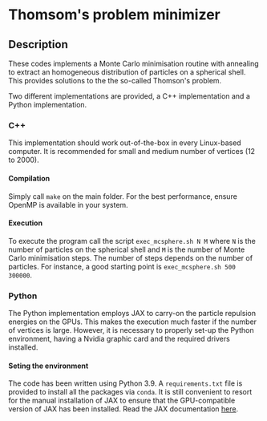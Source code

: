 # Thomsom's problem minimizer



## Description
These codes implements a Monte Carlo minimisation routine with annealing to extract an homogeneous distribution of particles on a spherical shell. This provides solutions to the the so-called Thomson's problem. 

Two different implementations are provided, a C++ implementation and a Python implementation.


### C++
This implementation should work out-of-the-box in every Linux-based computer. It is recommended for small and medium number of vertices (12 to 2000).

#### Compilation
Simply call `make` on the main folder. For the best performance, ensure OpenMP is available in your system.


#### Execution
To execute the program call the script `exec_mcsphere.sh N M` where `N` is the number of particles on the spherical shell and `M` is the number of Monte Carlo minimisation steps. The number of steps depends on the number of particles. For instance, a good starting point is `exec_mcsphere.sh 500 300000`. 


### Python
The Python implementation employs JAX to carry-on the particle repulsion energies on the GPUs. This makes the execution much faster if the number of vertices is large. However, it is necessary to properly set-up the Python environment, having a Nvidia graphic card and the required drivers installed.

#### Seting the environment
The code has been written using Python 3.9. A `requirements.txt` file is provided to install all the packages via `conda`. It is still convenient to resort for the manual installation of JAX to ensure that the GPU-compatible version of JAX has been installed. Read the JAX documentation [here](https://github.com/google/jax#installation).
